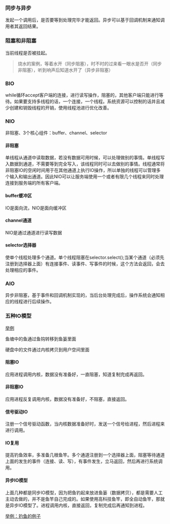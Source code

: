 ### 同步与异步

发起一个调用后，是否要等到处理完毕才能返回。异步可以基于回调机制来通知调用者其返回结果。

### 阻塞和非阻塞

当前线程是否被挂起。

> 烧水的案例，等着水开（同步阻塞），时不时的过来看一眼水是否开（同步非阻塞），听到响声后知道水开了（异步非阻塞）

### BIO

while循环accept客户端的连接，进行读写操作，阻塞的，其他客户端只能进行等待。如果要支持多线程的话，一个连接，一个线程。系统资源可以控制的话并且减少创建和销毁线程的开销，使用线程池进行优化改善。

### NIO

非阻塞、3个核心组件：buffer、channel、selector

#### 非阻塞

单线程从通道中读取数据，若没有数据可用时候，可以处理做别的事情。单线程写入数据到通道，不需要等到完全写入，该线程同时可以去做别的事情。线程通常将非阻塞IO的空闲时间用于在其他通道上执行IO操作，所以单独的线程可以管理多个输入和输出通道。因此NIO可以让服务端使用一个或者有限几个线程来同时处理连接到服务端的所有客户端。

#### buffer缓冲区

IO是面向流，NIO是面向缓冲区

#### channel通道

NIO是通过通道进行读写数据

#### selector选择器

使单个线程处理多个通道。单个线程阻塞在selector.select();当某个通道（必须先注册到选择器上面）有连接事件、读事件、写事件的时候，这个方法会返回，会去处理相应的事件。

### AIO

异步非阻塞，基于事件和回调机制实现的，当后台处理完成后，操作系统会通知相应的线程进行后续操作。

### 五种IO模型

[举例](https://mp.weixin.qq.com/s?__biz=Mzg3MjA4MTExMw==&mid=2247484746&idx=1&sn=c0a7f9129d780786cabfcac0a8aa6bb7&source=41#wechat_redirect)

鱼塘中的鱼通过鱼钩转移到鱼篓里面

硬盘中的文件通过内核拷贝到用户空间里面

#### 阻塞IO

应用进程调用内核，数据没有准备好，一直阻塞，知道复制完成再返回。

#### 非阻塞IO

应用进程反复调用内核，数据没有准备好，不阻塞，直接返回。

#### 信号驱动IO

注册一个信号驱动函数，当内核数据准备好时，发送一个信号给进程，然后进程来进行调用。

#### IO复用

提高钓鱼效率，多准备几根鱼竿。多个通道注册到一个选择器上面，阻塞等待通道上面的发生的事件（连接、读、写），有事件发生，立马返回，然后再进行系统调用。

#### 异步IO模型

上面几种都是同步IO模型，因为把鱼钓起来放进鱼篓（数据拷贝），都是需要人工主动去做的，并不是鱼竿自己完成的。如果使用高科技鱼竿，即全自动鱼竿，那就是异步IO模型了。进程调用内核，直接返回，复制完成后再通知到进程。

[举例：钓鱼的例子](https://mp.weixin.qq.com/s?__biz=Mzg3MjA4MTExMw==&mid=2247484746&idx=1&sn=c0a7f9129d780786cabfcac0a8aa6bb7&source=41#wechat_redirect)
